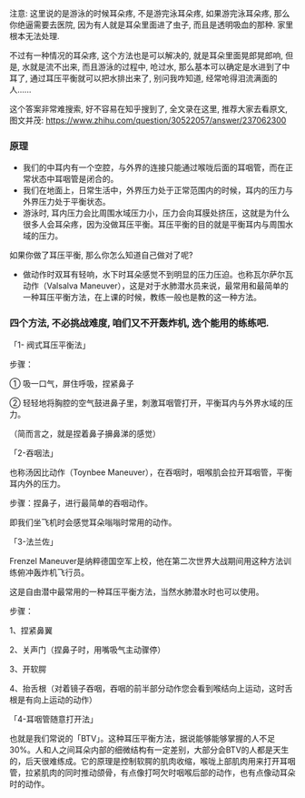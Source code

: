 注意: 这里说的是游泳的时候耳朵疼, 不是游完泳耳朵疼, 如果游完泳耳朵疼, 那么你绝逼需要去医院, 因为有人就是耳朵里面进了虫子, 而且是透明吸血的那种. 家里根本无法处理.

不过有一种情况的耳朵疼, 这个方法也是可以解决的, 就是耳朵里面晃郎晃郎响, 但是, 水就是流不出来, 而且游泳的过程中, 呛过水, 那么基本可以确定是水进到了中耳了, 通过耳压平衡就可以把水排出来了, 别问我咋知道, 经常呛得泪流满面的人......

这个答案非常难搜索, 好不容易在知乎搜到了, 全文录在这里, 推荐大家去看原文, 图文并茂: https://www.zhihu.com/question/30522057/answer/237062300



### 原理

- 我们的中耳内有一个空腔，与外界的连接只能通过喉咙后面的耳咽管，而在正常状态中耳咽管是闭合的。
- 我们在地面上，日常生活中，外界压力处于正常范围内的时候，耳内的压力与外界压力处于平衡状态。
- 游泳时, 耳内压力会比周围水域压力小，压力会向耳膜处挤压，这就是为什么很多人会耳朵疼，因为没做耳压平衡。耳压平衡的目的就是平衡耳内与周围水域的压力。 

如果你做了耳压平衡, 那么你怎么知道自己做对了呢?

- 做动作时双耳有轻响，水下时耳朵感觉不到明显的压力压迫。也称瓦尔萨尔瓦动作（Valsalva Maneuver），这是对于水肺潜水员来说，最常用和最简单的一种耳压平衡方法，在上课的时候，教练一般也是教的这一种方法。

### 四个方法, 不必挑战难度, 咱们又不开轰炸机, 选个能用的练练吧.

「1- 阀式耳压平衡法」

步骤：

① 吸一口气，屏住呼吸，捏紧鼻子

② 轻轻地将胸腔的空气鼓进鼻子里，刺激耳咽管打开，平衡耳内与外界水域的压力。

（简而言之，就是捏着鼻子擤鼻涕的感觉）

「2-吞咽法」

也称汤因比动作（Toynbee Maneuver），在吞咽时，咽喉肌会拉开耳咽管，平衡耳内外的压力。

步骤：捏鼻子，进行最简单的吞咽动作。

即我们坐飞机时会感觉耳朵嗡嗡时常用的动作。

「3-法兰佐」

Frenzel Maneuver是纳粹德国空军上校，他在第二次世界大战期间用这种方法训练俯冲轰炸机飞行员。 

这是自由潜中最常用的一种耳压平衡方法，当然水肺潜水时也可以使用。

步骤：

1、捏紧鼻翼

2、关声门（捏鼻子时，用嘴吸气主动骤停）

3、开软腭

4、抬舌根（对着镜子吞咽，吞咽的前半部分动作您会看到喉结向上运动，这时舌根是有向上运动的动作）

「4-耳咽管随意打开法」

也就是我们常说的「BTV」。这种耳压平衡方法，据说能够能够掌握的人不足30%。人和人之间耳朵内部的细微结构有一定差别，大部分会BTV的人都是天生的，后天很难练成。它的原理是控制软腭的肌肉收缩，喉咙上部肌肉用来打开耳咽管，拉紧肌肉的同时推动颌骨，有点像打呵欠时咽喉后部的动作，也有点像动耳朵时的动作。